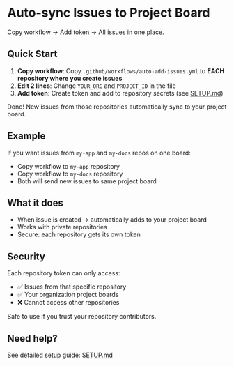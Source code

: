 # Auto-sync Issues to Project Board

Copy workflow → Add token → All issues in one place.

## Quick Start

1. **Copy workflow**: Copy `.github/workflows/auto-add-issues.yml` to **EACH repository where you create issues**
2. **Edit 2 lines**: Change `YOUR_ORG` and `PROJECT_ID` in the file  
3. **Add token**: Create token and add to repository secrets (see [SETUP.md](SETUP.md))

Done! New issues from those repositories automatically sync to your project board.

## Example

If you want issues from `my-app` and `my-docs` repos on one board:
- Copy workflow to `my-app` repository  
- Copy workflow to `my-docs` repository
- Both will send new issues to same project board

## What it does

- When issue is created → automatically adds to your project board  
- Works with private repositories
- Secure: each repository gets its own token

## Security

Each repository token can only access:
- ✅ Issues from that specific repository  
- ✅ Your organization project boards
- ❌ Cannot access other repositories

Safe to use if you trust your repository contributors.

## Need help?

See detailed setup guide: [SETUP.md](SETUP.md)